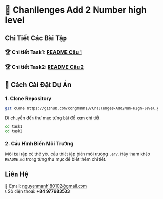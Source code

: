 # 📌 Chanllenges Add 2 Number high level
## Chi Tiết Các Bài Tập

### 🏆 **Chi tiết Task1:** [README Câu 1](./task1/README.md)

### 🏆 **Chi tiết Task2:** [README Câu 2](./task2/README.md)


## 🚀 Cách Cài Đặt Dự Án
### 1️. Clone Repository
```bash
git clone https://github.com/congmanh18/Challenges-Add2Num-High-level.git .
```
Di chuyển đến thư mục từng bài để xem chi tiết
```bash
cd task1
cd task2
```
### 2️. Cấu Hình Biến Môi Trường
Mỗi bài tập có thể yêu cầu thiết lập biến môi trường `.env`. Hãy tham khảo `README.md` trong từng thư mục để biết thêm chi tiết.

## Liên Hệ
📧 Email: nguyenmanh180102@gmail.com  
📞 Số điện thoại: **+84 977683533**
